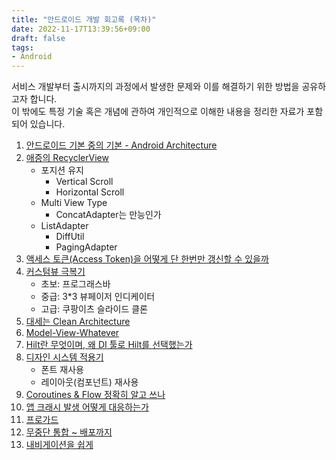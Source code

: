```yaml
---
title: "안드로이드 개발 회고록 (목차)"
date: 2022-11-17T13:39:56+09:00
draft: false
tags:
- Android
---
```


서비스 개발부터 출시까지의 과정에서 발생한 문제와 이를 해결하기 위한 방법을 공유하고자 합니다.</br>
이 밖에도 특정 기술 혹은 개념에 관하여 개인적으로 이해한 내용을 정리한 자료가 포함되어 있습니다.

1. [안드로이드 기본 중의 기본 - Android Architecture](/posts/architecture/)
2. [애증의 RecyclerView](/posts/recyclerview/)
   - 포지션 유지
     - Vertical Scroll
     - Horizontal Scroll
   - Multi View Type
     - ConcatAdapter는 만능인가
   - ListAdapter
     - DiffUtil
     - PagingAdapter
3. [액세스 토큰(Access Token)을 어떻게 단 한번만 갱신할 수 있을까](/posts/renew-access-token/)
4. [커스텀뷰 극복기](/posts/custom-view/)
    - 초보: 프로그래스바
    - 중급: 3*3 뷰페이저 인디케이터
    - 고급: 쿠팡이츠 슬라이드 클론
5. [대세는 Clean Architecture](/posts/clean-architecture/)
6. [Model-View-Whatever](/posts/data-presentation-architecture/)
7. [Hilt란 무엇이며, 왜 DI 툴로 Hilt를 선택했는가](/posts/di/)
8. [디자인 시스템 적용기](/posts/design-system/)
    - 폰트 재사용
    - 레이아웃(컴포넌트) 재사용
9.  [Coroutines & Flow 정확히 알고 쓰나](/posts/coroutines-flow/)
10. [앱 크래시 발생 어떻게 대응하는가](/posts/handle-app-crash/)
11. [프로가드](/posts/proguard/)
12. [무중단 통합 ~ 배포까지](/posts/android-ci-cd/)
13. [내비게이션을 쉽게]()